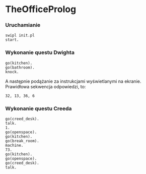 # TheOfficeProlog

### Uruchamianie
```
swipl init.pl
start.
```

### Wykonanie questu Dwighta
```
go(kitchen).
go(bathroom).
knock.
```
A następnie podążanie za instrukcjami wyświetlanymi na ekranie. Prawidłowa sekwencja odpowiedzi, to:
```
32, 13, 36, 6
```

### Wykonanie questu Creeda
```
go(creed_desk).
talk.
1.
go(openspace).
go(kitchen).
go(break_room).
machine.
73.
go(kitchen).
go(openspace).
go(creed_desk).
talk.
```
